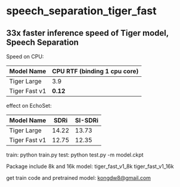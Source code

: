 # speech_separation_tiger_fast
## **33x faster inference speed of Tiger model, Speech Separation**


Speed on CPU:

| Model Name  | CPU RTF (binding 1 cpu core) |
|--------|--------|
|       Tiger Large  |    3.9 |
|       Tiger Fast v1  |     **0.12** |


effect on EchoSet:

| Model Name  | SDRi | SI-SDRi |
|--------|--------|--------|
|       Tiger Large  |     14.22   | 13.73 |
|       Tiger Fast v1  |   12.75     | 12.35 |


train:
python train.py
test:
python test.py -m model.ckpt


Package include 8k and 16k model:
tiger_fast_v1_8k
tiger_fast_v1_16k


get train code and pretrained model:
kongdw8@gmail.com
